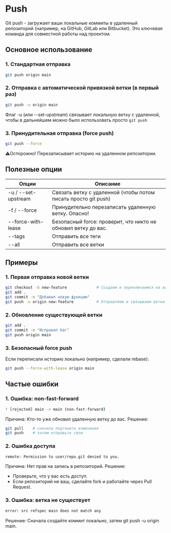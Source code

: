 # Push
Git push - загружает ваши локальные коммиты в удаленный репозиторий (например, на GitHub, GitLab или Bitbucket). Это ключевая команда для совместной работы над проектом.
## Основное использование
### 1. Стандартная отправка
```bash
git push origin main
```
### 2. Отправка с автоматической привязкой ветки (в первый раз)
```bash
git push -u origin main
```
Флаг -u (или --set-upstream) связывает локальную ветку с удаленной, чтобы в дальнейшем можно было использовать просто `git push`
### 3. Принудительная отправка (force push)
```bash
git push --force
```
⚠️Осторожно! Перезаписывает историю на удаленном репозитории.
## Полезные опции

| Опции               | Описание                                                       |
| ------------------- | -------------------------------------------------------------- |
| -u / --set-upstream | Связать ветку с удаленной (чтобы потом писать просто git push) |
| -f / --force        | Принудительно перезаписать удаленную ветку. Опасно!            |
| --force-with-lease  | Безопасный force: проверит, что никто не обновил ветку до вас. |
| --tags              | Отправить все теги                                             |
| --all               | Отправить все ветки                                            |
## Примеры
### 1. Первая отправка новой ветки
```bash
git checkout -b new-feature             # Создаем и переключаемся на ветку
git add .
git commit -m "Добавил новую функцию"
git push -u origin new-feature          # Отправляем и связываем ветки
```
### 2. Обновление существующей ветки
```bash
git add .
git commit -m "Исправил баг"
git push origin main
```
### 3. Безопасный force push
Если переписали историю локально (например, сделали rebase):
```bash
git push --force-with-lease origin main
```
## Частые ошибки
### 1. Ошибка: non-fast-forward
```bash
! [rejected] main -> main (non-fast-forward)
```
Причина: Кто-то уже обновил удаленную ветку до вас.
Решение:
```bash
git pull    # сначала подтяните изменения
git push    # затем отправьте свои
```
### 2. Ошибка доступа
```bash
remote: Permission to user/repo.git denied to you.
```
Причина: Нет прав на запись в репозиторий.
Решение:
- Проверьте, что у вас есть доступ.
- Если репозиторий не ваш, сделайте fork и работайте через Pull Request.
### 3. Ошибка: ветка не существует
```bash
error: src refspec main does not match any
```
Решение: Сначала создайте коммит локально, затем git push -u origin main.